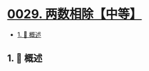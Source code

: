 # [0029. 两数相除【中等】](https://github.com/Tdahuyou/TNotes.leetcode/tree/main/notes/0029.%20%E4%B8%A4%E6%95%B0%E7%9B%B8%E9%99%A4%E3%80%90%E4%B8%AD%E7%AD%89%E3%80%91)

<!-- region:toc -->

- [1. 📝 概述](#1--概述)

<!-- endregion:toc -->

## 1. 📝 概述
